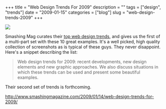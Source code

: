 +++
title = "Web Design Trends For 2009"
description = ""
tags = ["design", "trends"]
date = "2009-01-15"
categories = ["blog"]
slug = "web-design-trends-2009"
+++



  <div class="notebook-screenshot"><a href="http://www.smashingmagazine.com/2009/01/14/web-design-trends-for-2009/"><img src="http://media.konigi.com/notebook/smashingmag-09-design-trends.jpg" class="notebook-image" /></a></div><p>Smashing Mag curates their <a href="http://www.smashingmagazine.com/2009/01/14/web-design-trends-for-2009/">top web design trends</a>, and gives us the first of a multi-part set with these 10 great examples. It's a well picked, high quality collection of screenshots as is typical of these guys. They never disappoint.  Here's a snippet describing the list:</p>
<blockquote><p>Web design trends for 2009: recent developments, new design elements and new graphic approaches. We also discuss situations in which these trends can be used and present some beautiful examples.</p></blockquote>
<p>Their second set of trends is forthcoming.</p>
    
  <a href="http://www.smashingmagazine.com/2009/01/14/web-design-trends-for-2009/">http://www.smashingmagazine.com/2009/01/14/web-design-trends-for-2009/</a>
